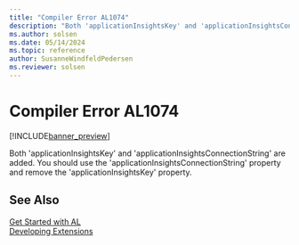 ```yaml
---
title: "Compiler Error AL1074"
description: "Both 'applicationInsightsKey' and 'applicationInsightsConnectionString' are added."
ms.author: solsen
ms.date: 05/14/2024
ms.topic: reference
author: SusanneWindfeldPedersen
ms.reviewer: solsen
---
```

[//]: # (START>DO_NOT_EDIT)
[//]: # (IMPORTANT:Do not edit any of the content between here and the END>DO_NOT_EDIT.)
[//]: # (Any modifications should be made in the .xml files in the ModernDev repo.)
# Compiler Error AL1074

[!INCLUDE[banner_preview](../includes/banner_preview.md)]

Both 'applicationInsightsKey' and 'applicationInsightsConnectionString' are added. You should use the 'applicationInsightsConnectionString' property and remove the 'applicationInsightsKey' property.


[//]: # (IMPORTANT: END>DO_NOT_EDIT)
## See Also  
[Get Started with AL](../devenv-get-started.md)  
[Developing Extensions](../devenv-dev-overview.md)  